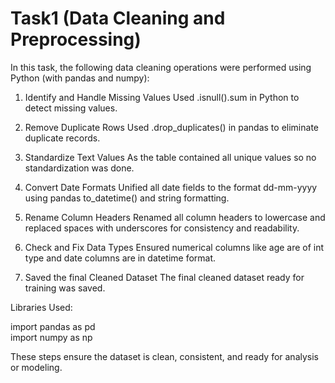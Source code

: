 # Task1 (Data Cleaning and Preprocessing)
In this task, the following data cleaning operations were performed using Python (with pandas and numpy):

1. Identify and Handle Missing Values
Used .isnull().sum in Python to detect missing values.

2. Remove Duplicate Rows
Used .drop_duplicates() in pandas to eliminate duplicate records.

3. Standardize Text Values
As the table contained all unique values so no standardization was done.

4. Convert Date Formats
Unified all date fields to the format dd-mm-yyyy using pandas to_datetime() and string formatting.

5. Rename Column Headers
Renamed all column headers to lowercase and replaced spaces with underscores for consistency and readability.

6. Check and Fix Data Types
Ensured numerical columns like age are of int type and date columns are in datetime format.

7. Saved the final Cleaned Dataset
The final cleaned dataset ready for training was saved.


Libraries Used:

import pandas as pd  
import numpy as np

These steps ensure the dataset is clean, consistent, and ready for analysis or modeling.
